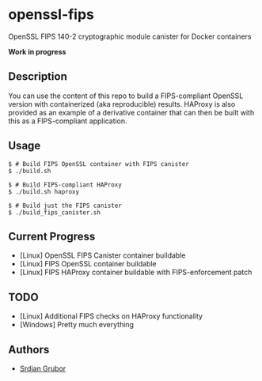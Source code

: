 # openssl-fips

OpenSSL FIPS 140-2 cryptographic module canister for Docker containers

**Work in progress**

## Description

You can use the content of this repo to build a FIPS-compliant OpenSSL
version with containerized (aka reproducible) results. HAProxy is also
provided as an example of a derivative container that can then be built
with this as a FIPS-compliant application.

## Usage

```sh-session
$ # Build FIPS OpenSSL container with FIPS canister
$ ./build.sh

$ # Build FIPS-compliant HAProxy
$ ./build.sh haproxy

$ # Build just the FIPS canister
$ ./build_fips_canister.sh
```

## Current Progress

- [Linux] OpenSSL FIPS Canister container buildable
- [Linux] FIPS OpenSSL container buildable
- [Linux] FIPS HAProxy container buildable with FIPS-enforcement patch

## TODO

- [Linux] Additional FIPS checks on HAProxy functionality
- [Windows] Pretty much everything

## Authors

- [Srdjan Grubor](https://github.com/sgnn7)
